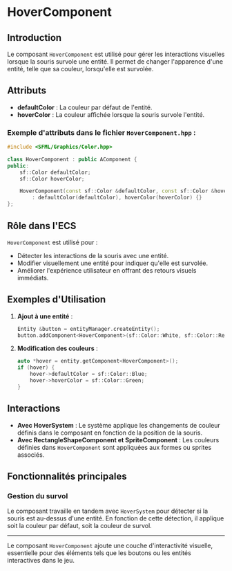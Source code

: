 # HoverComponent

## Introduction

Le composant `HoverComponent` est utilisé pour gérer les interactions visuelles lorsque la souris survole une entité. Il permet de changer l'apparence d'une entité, telle que sa couleur, lorsqu'elle est survolée.

## Attributs

- **defaultColor** : La couleur par défaut de l'entité.
- **hoverColor** : La couleur affichée lorsque la souris survole l'entité.

### Exemple d'attributs dans le fichier `HoverComponent.hpp` :

```cpp
#include <SFML/Graphics/Color.hpp>

class HoverComponent : public AComponent {
public:
    sf::Color defaultColor;
    sf::Color hoverColor;

    HoverComponent(const sf::Color &defaultColor, const sf::Color &hoverColor)
        : defaultColor(defaultColor), hoverColor(hoverColor) {}
};
```

## Rôle dans l'ECS

`HoverComponent` est utilisé pour :

- Détecter les interactions de la souris avec une entité.
- Modifier visuellement une entité pour indiquer qu'elle est survolée.
- Améliorer l'expérience utilisateur en offrant des retours visuels immédiats.

## Exemples d'Utilisation

1. **Ajout à une entité** :
   ```cpp
   Entity &button = entityManager.createEntity();
   button.addComponent<HoverComponent>(sf::Color::White, sf::Color::Red);
   ```

2. **Modification des couleurs** :
   ```cpp
   auto *hover = entity.getComponent<HoverComponent>();
   if (hover) {
       hover->defaultColor = sf::Color::Blue;
       hover->hoverColor = sf::Color::Green;
   }
   ```

## Interactions

- **Avec HoverSystem** : Le système applique les changements de couleur définis dans le composant en fonction de la position de la souris.
- **Avec RectangleShapeComponent et SpriteComponent** : Les couleurs définies dans `HoverComponent` sont appliquées aux formes ou sprites associés.

## Fonctionnalités principales

### Gestion du survol

Le composant travaille en tandem avec `HoverSystem` pour détecter si la souris est au-dessus d'une entité. En fonction de cette détection, il applique soit la couleur par défaut, soit la couleur de survol.

---

Le composant `HoverComponent` ajoute une couche d'interactivité visuelle, essentielle pour des éléments tels que les boutons ou les entités interactives dans le jeu.

